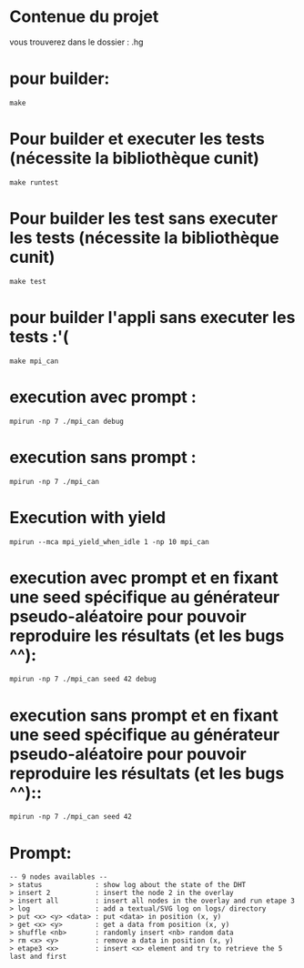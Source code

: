 # Contenue du projet
vous trouverez dans le dossier :
.hg  	

# pour builder:

    make


# Pour builder et executer les tests (nécessite la bibliothèque cunit)

    make runtest


# Pour builder les test sans executer les tests (nécessite la bibliothèque cunit)

    make test


# pour builder l'appli sans executer les tests  :'(

    make mpi_can

# execution avec prompt :

    mpirun -np 7 ./mpi_can debug


# execution sans prompt :

    mpirun -np 7 ./mpi_can


# Execution with yield
    mpirun --mca mpi_yield_when_idle 1 -np 10 mpi_can

# execution avec prompt et en fixant une seed spécifique au générateur pseudo-aléatoire pour pouvoir reproduire les résultats (et les bugs ^^):

    mpirun -np 7 ./mpi_can seed 42 debug


# execution sans prompt et en fixant une seed spécifique au générateur pseudo-aléatoire pour pouvoir reproduire les résultats (et les bugs ^^)::

    mpirun -np 7 ./mpi_can seed 42


# Prompt:

    -- 9 nodes availables --
    > status             : show log about the state of the DHT
    > insert 2           : insert the node 2 in the overlay
    > insert all         : insert all nodes in the overlay and run etape 3
    > log                : add a textual/SVG log on logs/ directory
    > put <x> <y> <data> : put <data> in position (x, y)
    > get <x> <y>        : get a data from position (x, y)
    > shuffle <nb>       : randomly insert <nb> random data
    > rm <x> <y>         : remove a data in position (x, y)
    > etape3 <x>         : insert <x> element and try to retrieve the 5 last and first
